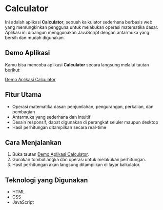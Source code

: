 # Calculator

Ini adalah aplikasi **Calculator**, sebuah kalkulator sederhana berbasis web yang memungkinkan pengguna untuk melakukan operasi matematika dasar. Aplikasi ini dibangun menggunakan JavaScript dengan antarmuka yang bersih dan mudah digunakan.

## Demo Aplikasi

Kamu bisa mencoba aplikasi **Calculator** secara langsung melalui tautan berikut:

[Demo Aplikasi Calculator](https://bagusweb.github.io/calculator/)

## Fitur Utama

- Operasi matematika dasar: penjumlahan, pengurangan, perkalian, dan pembagian
- Antarmuka yang sederhana dan intuitif
- Desain responsif, dapat digunakan di perangkat seluler maupun desktop
- Hasil perhitungan ditampilkan secara real-time

## Cara Menjalankan

1. Buka tautan [Demo Aplikasi Calculator](https://bagusweb.github.io/calculator/).
2. Gunakan tombol angka dan operasi untuk melakukan perhitungan.
3. Hasil perhitungan akan langsung ditampilkan di layar kalkulator.

## Teknologi yang Digunakan

- HTML
- CSS
- JavaScript